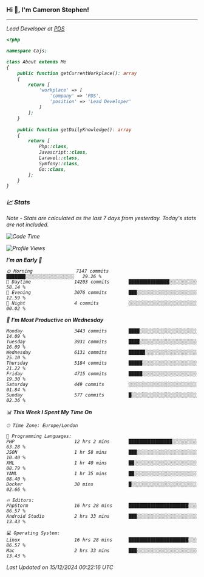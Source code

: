 ### Hi 👋, I'm Cameron Stephen!
<hr>
<p><em>Lead Developer at <a href="https://prindatasolutions.co.uk">PDS</a></p>


```php
<?php

namespace Cajs;

class About extends Me
{
    public function getCurrentWorkplace(): array
    {
        return [
            'workplace' => [
                'company' => 'PDS',
                'position' => 'Lead Developer'
            ]
        ];
    }

    public function getDailyKnowledge(): array
    {
        return [
            Php::class,
            Javascript::class,
            Laravel::class,
            Symfony::class,
            Go::class,
        ];
    }
}
```

### 📈 Stats
<p><em>Note - Stats are calculated as the last 7 days from yesterday. Today's stats are not included.</em></p>


<!--START_SECTION:waka-->
![Code Time](http://img.shields.io/badge/Code%20Time-4%2C134%20hrs%2034%20mins-blue)

![Profile Views](http://img.shields.io/badge/Profile%20Views-0-blue)

**I'm an Early 🐤** 

```text
🌞 Morning                7147 commits        ███████░░░░░░░░░░░░░░░░░░   29.26 % 
🌆 Daytime                14203 commits       ███████████████░░░░░░░░░░   58.14 % 
🌃 Evening                3076 commits        ███░░░░░░░░░░░░░░░░░░░░░░   12.59 % 
🌙 Night                  4 commits           ░░░░░░░░░░░░░░░░░░░░░░░░░   00.02 % 
```
📅 **I'm Most Productive on Wednesday** 

```text
Monday                   3443 commits        ████░░░░░░░░░░░░░░░░░░░░░   14.09 % 
Tuesday                  3931 commits        ████░░░░░░░░░░░░░░░░░░░░░   16.09 % 
Wednesday                6131 commits        ██████░░░░░░░░░░░░░░░░░░░   25.10 % 
Thursday                 5184 commits        █████░░░░░░░░░░░░░░░░░░░░   21.22 % 
Friday                   4715 commits        █████░░░░░░░░░░░░░░░░░░░░   19.30 % 
Saturday                 449 commits         ░░░░░░░░░░░░░░░░░░░░░░░░░   01.84 % 
Sunday                   577 commits         █░░░░░░░░░░░░░░░░░░░░░░░░   02.36 % 
```


📊 **This Week I Spent My Time On** 

```text
🕑︎ Time Zone: Europe/London

💬 Programming Languages: 
PHP                      12 hrs 2 mins       ████████████████░░░░░░░░░   63.28 % 
JSON                     1 hr 58 mins        ███░░░░░░░░░░░░░░░░░░░░░░   10.40 % 
XML                      1 hr 40 mins        ██░░░░░░░░░░░░░░░░░░░░░░░   08.79 % 
YAML                     1 hr 35 mins        ██░░░░░░░░░░░░░░░░░░░░░░░   08.40 % 
Docker                   30 mins             █░░░░░░░░░░░░░░░░░░░░░░░░   02.66 % 

🔥 Editors: 
PhpStorm                 16 hrs 28 mins      ██████████████████████░░░   86.57 % 
Android Studio           2 hrs 33 mins       ███░░░░░░░░░░░░░░░░░░░░░░   13.43 % 

💻 Operating System: 
Linux                    16 hrs 28 mins      ██████████████████████░░░   86.57 % 
Mac                      2 hrs 33 mins       ███░░░░░░░░░░░░░░░░░░░░░░   13.43 % 
```


 Last Updated on 15/12/2024 00:22:16 UTC
<!--END_SECTION:waka-->
